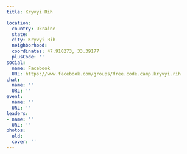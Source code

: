 ```yaml
---
title: Kryvyi Rih

location:
  country: Ukraine
  state: 
  city: Kryvyi Rih
  neighborhood: 
  coordinates: 47.910273, 33.39177
  plusCode: ''
social:
  name: Facebook
  URL: https://www.facebook.com/groups/free.code.camp.kryvyi.rih
chat:
  name: ''
  URL: ''
event:
  name: ''
  URL: ''
leaders:
- name: ''
  URL: ''
photos:
  old: 
  cover: ''
---
```

